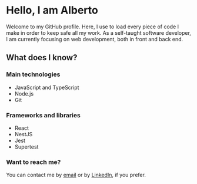 # Hello, I am Alberto

Welcome to my GitHub profile. Here, I use to load every piece of code I make in order to keep safe all my work. As a self-taught software developer, I
am currently focusing on web development, both in front and back end.

## What does I know?

### Main technologies

- JavaScript and TypeScript
- Node.js
- Git

### Frameworks and libraries

- React
- NestJS
- Jest
- Supertest

### Want to reach me?

You can contact me by [email](mailto:albpintado@protonmail.ch) or by [LinkedIn](https:linkedin.com/in/albpintado), if you prefer.
